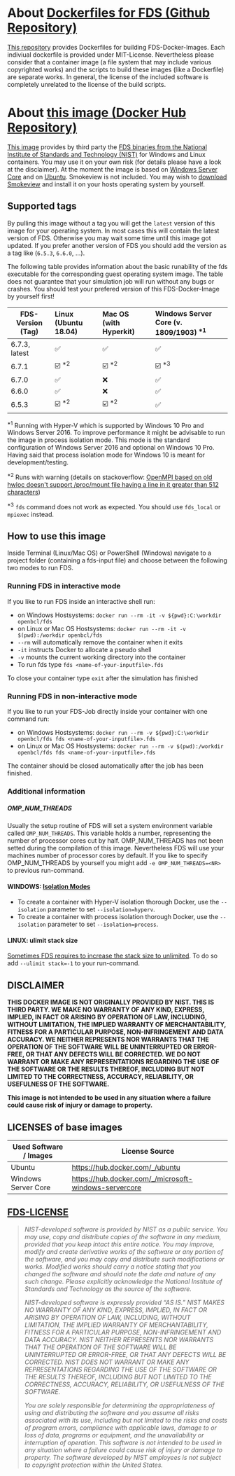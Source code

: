 # About [Dockerfiles for FDS (Github Repository)](https://github.com/openbcl/fds-dockerfiles)
[This repository](https://github.com/openbcl/fds-dockerfiles) provides Dockerfiles for building FDS-Docker-Images. Each indiviual dockerfile is provided under MIT-License. Nevertheless please consider that a container image (a file system that may include various copyrighted works) and the scripts to build these images (like a Dockerfile) are separate works. In general, the license of the included software is completely unrelated to the license of the build scripts.

# About [this image (Docker Hub  Repository)](https://hub.docker.com/r/openbcl/fds)
[This image](https://hub.docker.com/r/openbcl/fds) provides by third party the [FDS binaries from the National Institute of Standards and Technology (NIST)](https://pages.nist.gov/fds-smv/) for Windows and Linux containers. You may use it on your own risk (for details please have a look at the disclaimer). At the moment the image is based on [Windows Server Core](https://hub.docker.com/_/microsoft-windows-servercore) and on [Ubuntu](https://hub.docker.com/_/ubuntu). Smokeview is not included. You may wish to [download Smokeview](https://pages.nist.gov/fds-smv/downloads.html) and install it on your hosts operating system by yourself.

## Supported tags
By pulling this image without a tag you will get the `latest` version of this image for your operating system. In most cases this will contain the latest version of FDS. Otherwise you may wait some time until this image got updated. If you prefer another version of FDS you should add the version as a tag like (`6.5.3`, `6.6.0`, ...).

The following table provides information about the basic runability of the fds executable for the corresponding guest operating system image. The table does not guarantee that your simulation job will run without any bugs or crashes. You should test your prefered version of this FDS-Docker-Image by yourself first!

| FDS-Version (Tag)   | Linux (Ubuntu 18.04) | Mac OS (with Hyperkit) | Windows Server Core (v. 1809/1903) <sup>\*1</sup> |
| ------------------- | :------------------- | :--------------------- | :------------------------------------------------ |
| 6.7.3, latest       | ✅                   | ✅                    | ✅                                               |
| 6.7.1               | ☑️ <sup>\*2</sup>    | ☑️ <sup>\*2</sup>     | ☑️ <sup>\*3</sup>                                |
| 6.7.0               | ✅                   | ❌                    | ✅                                               |
| 6.6.0               | ✅                   | ❌                    | ✅                                               |
| 6.5.3               | ☑️ <sup>\*2</sup>    | ☑️ <sup>\*2</sup>     | ✅                                               |

<sup>\*1</sup> Running with Hyper-V which is supported by Windows 10 Pro and Windows Server 2016. To improve performance it might be advisable to run the image in process isolation mode. This mode is the standard configuration of Windows Server 2016 and optional on Windows 10 Pro. Having said that process isolation mode for Windows 10 is meant for development/testing.

<sup>\*2</sup> Runs with warning (details on stackoverflow: [OpenMPI based on old hwloc doesn't support /proc/mount file having a line in it greater than 512 characters](https://stackoverflow.com/questions/46138549/docker-openmpi-and-unexpected-end-of-proc-mounts-line))

<sup>\*3</sup> `fds` command does not work as expected. You should use `fds_local` or `mpiexec` instead.

## How to use this image
Inside Terminal (Linux/Mac OS) or PowerShell (Windows) navigate to a project folder (containing a fds-input file) and choose between the following two modes to run FDS.

### Running FDS in interactive mode
If you like to run FDS inside an interactive shell run:
* on Windows Hostsystems: `docker run --rm -it -v ${pwd}:C:\workdir openbcl/fds`
* on Linux or Mac OS Hostsystems: `docker run --rm -it -v $(pwd):/workdir openbcl/fds`
* `--rm` will automatically remove the container when it exits
* `-it` instructs Docker to allocate a pseudo shell
* `-v` mounts the current working directory into the container
* To run fds type `fds <name-of-your-inputfile>.fds`

To close your container type `exit` after the simulation has finished

### Running FDS in non-interactive mode
If you like to run your FDS-Job directly inside your container with one command run:
* on Windows Hostsystems: `docker run --rm -v ${pwd}:C:\workdir openbcl/fds fds <name-of-your-inputfile>.fds`
* on Linux or Mac OS Hostsystems: `docker run --rm -v $(pwd):/workdir openbcl/fds fds <name-of-your-inputfile>.fds`

The container should be closed automatically after the job has been finished.

### Additional information
##### OMP_NUM_THREADS
Usually the setup routine of FDS will set a system environment variable called `OMP_NUM_THREADS`. This variable holds a number, representing the number of processor cores cut by half. OMP_NUM_THREADS has not been setted during the compilation of this image. Nevertheless FDS will use your machines number of processor cores by default. If you like to specify OMP_NUM_THREADS by yourself you might add `-e OMP_NUM_THREADS=<NR>` to previous run-command.

#### WINDOWS: [Isolation Modes](https://docs.microsoft.com/en-us/virtualization/windowscontainers/manage-containers/hyperv-container)
* To create a container with Hyper-V isolation thorough Docker, use the `--isolation` parameter to set `--isolation=hyperv`.
* To create a container with process isolation thorough Docker, use the `--isolation` parameter to set `--isolation=process`.

#### LINUX: ulimit stack size
[Sometimes FDS requires to increase the stack size to unlimited](https://github.com/firemodels/fds/issues/6265). To do so add `--ulimit stack=-1` to your run-command.

## DISCLAIMER
**THIS DOCKER IMAGE IS NOT ORIGINALLY PROVIDED BY NIST. THIS IS THIRD PARTY. WE MAKE NO WARRANTY OF ANY KIND, EXPRESS, IMPLIED, IN FACT OR ARISING BY OPERATION OF LAW, INCLUDING, WITHOUT LIMITATION, THE IMPLIED WARRANTY OF MERCHANTABILITY, FITNESS FOR A PARTICULAR PURPOSE, NON-INFRINGEMENT AND DATA ACCURACY. WE NEITHER REPRESENTS NOR WARRANTS THAT THE OPERATION OF THE SOFTWARE WILL BE UNINTERRUPTED OR ERROR-FREE, OR THAT ANY DEFECTS WILL BE CORRECTED. WE DO NOT WARRANT OR MAKE ANY REPRESENTATIONS REGARDING THE USE OF THE SOFTWARE OR THE RESULTS THEREOF, INCLUDING BUT NOT LIMITED TO THE CORRECTNESS, ACCURACY, RELIABILITY, OR USEFULNESS OF THE SOFTWARE.**

**This image is not intended to be used in any situation where a failure could cause risk of injury or damage to property.**

## LICENSES of base images

| Used Software / Images   | License Source                                           |
| ------------------------ | -------------------------------------------------------- |
| Ubuntu                   | https://hub.docker.com/_/ubuntu                          |
| Windows Server Core      | https://hub.docker.com/_/microsoft-windows-servercore    |

## [FDS-LICENSE](https://github.com/firemodels/fds/blob/master/LICENSE.md)
<blockquote>

*NIST-developed software is provided by NIST as a public service. You may use, copy and distribute copies of the software in any medium, provided that you keep intact this entire notice. You may improve, modify and create derivative works of the software or any portion of the software, and you may copy and distribute such modifications or works. Modified works should carry a notice stating that you changed the software and should note the date and nature of any such change. Please explicitly acknowledge the National Institute of Standards and Technology as the source of the software.*

*NIST-developed software is expressly provided “AS IS.” NIST MAKES NO WARRANTY OF ANY KIND, EXPRESS, IMPLIED, IN FACT OR ARISING BY OPERATION OF LAW, INCLUDING, WITHOUT LIMITATION, THE IMPLIED WARRANTY OF MERCHANTABILITY, FITNESS FOR A PARTICULAR PURPOSE, NON-INFRINGEMENT AND DATA ACCURACY. NIST NEITHER REPRESENTS NOR WARRANTS THAT THE OPERATION OF THE SOFTWARE WILL BE UNINTERRUPTED OR ERROR-FREE, OR THAT ANY DEFECTS WILL BE CORRECTED. NIST DOES NOT WARRANT OR MAKE ANY REPRESENTATIONS REGARDING THE USE OF THE SOFTWARE OR THE RESULTS THEREOF, INCLUDING BUT NOT LIMITED TO THE CORRECTNESS, ACCURACY, RELIABILITY, OR USEFULNESS OF THE SOFTWARE.*

*You are solely responsible for determining the appropriateness of using and distributing the software and you assume all risks associated with its use, including but not limited to the risks and costs of program errors, compliance with applicable laws, damage to or loss of data, programs or equipment, and the unavailability or interruption of operation. This software is not intended to be used in any situation where a failure could cause risk of injury or damage to property. The software developed by NIST employees is not subject to copyright protection within the United States.*
</blockquote>
